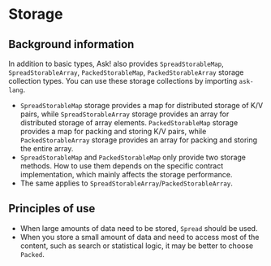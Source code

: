 # Storage

##  Background information

In addition to basic types, Ask! also provides `SpreadStorableMap`, `SpreadStorableArray`, `PackedStorableMap`, `PackedStorableArray` storage collection types. You can use these storage collections by importing `ask-lang`.

- `SpreadStorableMap` storage provides a map for distributed storage of K/V pairs, while `SpreadStorableArray` storage provides an array for distributed storage of array elements.
     `PackedStorableMap` storage provides a map for packing and storing K/V pairs, while `PackedStorableArray` storage provides an array for packing and storing the entire array.
- `SpreadStorableMap` and `PackedStorableMap` only provide two storage methods. How to use them depends on the specific contract implementation, which mainly affects the storage performance.
- The same applies to `SpreadStorableArray`/`PackedStorableArray`.

## Principles of use

- When large amounts of data need to be stored, `Spread` should be used.
- When you store a small amount of data and need to access most of the content, such as search or statistical logic, it may be better to choose `Packed`.


